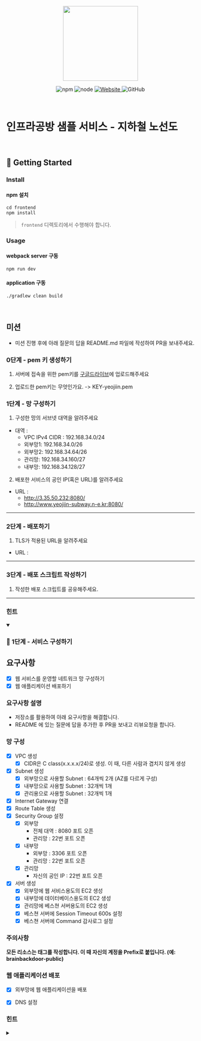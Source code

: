 <p align="center">
    <img width="200px;" src="https://raw.githubusercontent.com/woowacourse/atdd-subway-admin-frontend/master/images/main_logo.png"/>
</p>
<p align="center">
  <img alt="npm" src="https://img.shields.io/badge/npm-%3E%3D%205.5.0-blue">
  <img alt="node" src="https://img.shields.io/badge/node-%3E%3D%209.3.0-blue">
  <a href="https://edu.nextstep.camp/c/R89PYi5H" alt="nextstep atdd">
    <img alt="Website" src="https://img.shields.io/website?url=https%3A%2F%2Fedu.nextstep.camp%2Fc%2FR89PYi5H">
  </a>
  <img alt="GitHub" src="https://img.shields.io/github/license/next-step/atdd-subway-service">
</p>

<br>

# 인프라공방 샘플 서비스 - 지하철 노선도

<br>

## 🚀 Getting Started

### Install
#### npm 설치
```
cd frontend
npm install
```
> `frontend` 디렉토리에서 수행해야 합니다.

### Usage
#### webpack server 구동
```
npm run dev
```
#### application 구동
```
./gradlew clean build
```
<br>

## 미션

* 미션 진행 후에 아래 질문의 답을 README.md 파일에 작성하여 PR을 보내주세요.

### 0단계 - pem 키 생성하기

1. 서버에 접속을 위한 pem키를 [구글드라이브](https://drive.google.com/drive/folders/1dZiCUwNeH1LMglp8dyTqqsL1b2yBnzd1?usp=sharing)에 업로드해주세요

2. 업로드한 pem키는 무엇인가요.
    -> KEY-yeojiin.pem
### 1단계 - 망 구성하기
1. 구성한 망의 서브넷 대역을 알려주세요
- 대역 : 
  * VPC IPv4 CIDR : 192.168.34.0/24
  * 외부망1: 192.168.34.0/26
  * 외부망2: 192.168.34.64/26
  * 관리망: 192.168.34.160/27
  * 내부망: 192.168.34.128/27

2. 배포한 서비스의 공인 IP(혹은 URL)를 알려주세요

- URL : 
  * http://3.35.50.232:8080/
  * http://www.yeojiin-subway.n-e.kr:8080/



---

### 2단계 - 배포하기
1. TLS가 적용된 URL을 알려주세요

- URL : 

---

### 3단계 - 배포 스크립트 작성하기

1. 작성한 배포 스크립트를 공유해주세요.

***


### 힌트
<details open>
<summary> </summary>

### 🚀 1단계 - 서비스 구성하기
## 요구사항

* [x] 웹 서비스를 운영할 네트워크 망 구성하기
* [x] 웹 애플리케이션 배포하기

### 요구사항 설명
* 저장소를 활용하여 아래 요구사항을 해결합니다.
* README 에 있는 질문에 답을 추가한 후 PR을 보내고 리뷰요청을 합니다.

### 망 구성
* [x] VPC 생성
  * [x] CIDR은 C class(x.x.x.x/24)로 생성. 이 때, 다른 사람과 겹치지 않게 생성
* [x] Subnet 생성
  * [x] 외부망으로 사용할 Subnet : 64개씩 2개 (AZ를 다르게 구성)
  * [x] 내부망으로 사용할 Subnet : 32개씩 1개
  * [x] 관리용으로 사용할 Subnet : 32개씩 1개
* [x] Internet Gateway 연결
* [x] Route Table 생성
* [x] Security Group 설정
  * [x] 외부망
    * 전체 대역 : 8080 포트 오픈
    * 관리망 : 22번 포트 오픈
  * [x] 내부망
    * 외부망 : 3306 포트 오픈
    * 관리망 : 22번 포트 오픈
  * [x] 관리망
    * 자신의 공인 IP : 22번 포트 오픈
* [x] 서버 생성
  * [x] 외부망에 웹 서비스용도의 EC2 생성
  * [x] 내부망에 데이터베이스용도의 EC2 생성
  * [x] 관리망에 베스쳔 서버용도의 EC2 생성
  * [x] 베스쳔 서버에 Session Timeout 600s 설정
  * [x] 베스쳔 서버에 Command 감사로그 설정

### 주의사항
**모든 리소스는 태그를 작성합니다. 이 때 자신의 계정을 Prefix로 붙입니다. (예: brainbackdoor-public)**

### 웹 애플리케이션 배포
* [x] 외부망에 웹 애플리케이션을 배포
* [x] DNS 설정


### 힌트
<details>
<summary> </summary>

1. EC2 생성하기</br>
   A. aws web console에 사용자 이름 / 비밀번호 등을 입력하여 접속합니다.   </br>
   B. EC2 메뉴로 접근하세요.</br>
   a. Ubuntu 64 bit 선택 (Ubuntu Server 18.04 LTS (HVM), SSD Volume Type - ami-00edfb46b107f643c)</br>
   b. InstanceType : t4g.medium 생성 가능</br>
   c. 서브넷 : 적절한 서브넷 선택, 퍼블릭 IP 자동할당 : 활성화</br>
   d. 스토리지 : 서비스 운영할 것을 고려해서 설정해주세요.</br>
   e. 서버를 생성할 때는 다른 사람의 서버와 구분하기 위해 반드시 Name 이름으로 태그에 자신의 계정명을 작성합니다.</br>
   f. 보안그룹 : 적절한 보안그룹을 선택</br>
   g. 키 페어 생성</br>
    * 키 페어 이름에 자신의 계정을 prefix로 붙입니다.

    ```
    서버 생성시 발급받은 key를 분실할 경우 서버에 접속할 수 없어요. key를 분실하지 않도록 주의하세요,
    key는 최초 1회 생성한 후 재사용합니다.
    
    서버를 사용하지 않을 때는 stop해주세요.
    ```

   C. 서버에 접속하기
    * 서버 IP는 aws web console에서 확인 가능 <br><br>
   ```
   맥운영체제 사용자
    # 터미널 접속한 후 앞 단계에서 생성한 key가 위치한 곳으로 이동한다.
    $ chmod 400 [pem파일명]
    $ ssh -i [pem파일명] ubuntu@[SERVER_IP]
   
   윈도우 운영체제 사용자
    PuTTY를 사용하여 Windows에서 Linux 인스턴스에 연결
    putty를 위한 ppk 생성
   ```   

2. 접근제어
   Bastion Server로 사용할 별도의 EC2를 생성하고, Bastion Server에서 서비스용 서버에 ssh 연결을 설정
```
## Bastion Server에서 공개키를 생성합니다.
bastion $ ssh-keygen -t rsa
bastion $ cat ~/.ssh/id_rsa.pub

## 접속하려는 서비스용 서버에 키를 추가합니다.
$ vi ~/.ssh/authorized_keys

## Bastion Server에서 접속을 해봅니다.
bastion $ ssh ubuntu@[서비스용 서버 IP]
```   

* Bastion Server는 자신의 공인 IP에서만 22번 포트로 접근이 가능하도록 Security Group을 설정합니다.
* 서비스용 서버에 22번 포트로의 접근은 Bastion 서버에서만 가능하도록 Security Group을 설정합니다.
*  Bastion 서버에서 다른 서버에 접근이 용이하도록 별칭을 설정합니다.
```
bastion $ vi /etc/hosts
[서비스용IP]    [별칭]

bastion $ ssh [별칭]
```   

3. 서버 환경설정 해보기   
   a. 환경 병수 적용하기
* Sessio Timeout 설정을 하여 일정 시간 작업을 하지 않을 경우 터미널 연결을 해제할 수 있습니다.
```
$ sudo vi ~/.profile
  HISTTIMEFORMAT="%F %T -- "    ## history 명령 결과에 시간값 추가
  export HISTTIMEFORMAT
  export TMOUT=600              ## 세션 타임아웃 설정 
    
$ source ~/.profile
$ env
```
b. shell prompt 변경하기   
Bastion 등 구분해야 하는 서버의 Shell Prompt를 설정하여 관리자의 인적 장애를 예방할 수 있습니다.
```
$ sudo vi ~/.bashrc
  USERNAME=BASTION
  PS1='[\e[1;31m$USERNAME\e[0m][\e[1;32m\t\e[0m][\e[1;33m\u\e[0m@\e[1;36m\h\e[0m \w] \n\$ \[\033[00m\]'

$ source ~/.bashrc
```   
c. logger 를 사용하여 감사로그 남기기   
서버에 직접 접속하여 작업할 경우, 작업 이력 히스토리를 기록해두어야 장애 발생시 원인을 분석할 수 있습니다. 감사로그를 기록하고 수집해봅니다.
```
$ sudo vi ~/.bashrc
  tty=`tty | awk -F"/dev/" '{print $2}'`
  IP=`w | grep "$tty" | awk '{print $3}'`
  export PROMPT_COMMAND='logger -p local0.debug "[USER]$(whoami) [IP]$IP [PID]$$ [PWD]`pwd` [COMMAND] $(history 1 | sed "s/^[ ]*[0-9]\+[ ]*//" )"'

$ source  ~/.bashrc


$ sudo vi /etc/rsyslog.d/50-default.conf
  local0.*                        /var/log/command.log
  # 원격지에 로그를 남길 경우 
  local0.*                        @원격지서버IP
    
$ sudo service rsyslog restart
$ tail -f /var/log/command.log
```   
4. 환경 세팅   
   a.확인
```
# 현재 위치를 확인합니다.
$ pwd

# 파일시스템별 가용공간을 확인합니다.
$ df -h

# 각 디렉토리별로 디스크 사용량을 확인합니다.
$ sudo du -shc /*

# 현재 경로의 파일들(숨김파일 포함)의 정보를 확인합니다.
$ ls -al

# 소스코드를 관리할 디렉토리를 생성하고 이동합니다.
$ mkdir nextstep && cd nextstep

# git 명령어의 위치를 확인해봅니다.
$ which git && which java
```   
b. 자바 설치
```
$ sudo apt update
$ sudo apt install default-jre
$ sudo apt install default-jdk
```

5. 소스코드 배포, 빌드 및 실행   
   a. github repository clone   
   b. 빌드
    ```
   $ ./gradlew clean build

    # jar파일을 찾아본다.
    $ find ./* -name "*jar"
   ```      
   c. 실행   
   Application을 실행 후 정상적으로 동작하는지 확인해보세요.
    ```
   $ java -jar [jar파일명] &
    $ curl http://localhost:8080
   ```
    * -Dserver.port=8000 옵션을 활용하여 port를 변경할 수 있어요.
    * 서버를 시작 시간이 너무 오래 걸리는 경우 -Djava.security.egd 옵션을 적용해보세요.
    ```
    $ java -Djava.security.egd=file:/dev/./urandom -jar [jar파일명] &
    ```
    * 터미널 세션이 끊어질 경우, background로 돌던 프로세스에 hang-up signal이 발생해 죽는 경우가 있는데요. 이 경우 nohup명령어를 활용합니다.
   ```
    $  nohup java -jar [jar파일명] 1> [로그파일명] 2>&1  &
    ```
   d. 로그 확인
    ```
   # java applicaion이 남기는 로그를 확인합니다.
    $ tail -f [로그파일명]

    # 파일을 압축하고 파일 소유자와 모드를 변경해봅니다.
    $ tar -cvf [파일명] [압축할파일 또는 디렉터리]
    $ sudo chown [소유자계정명]:[소유그룹명] [file이름]
    $ chmod [옵션] [파일명]
    > https://ko.wikipedia.org/wiki/Chmod
   ```
    * 브라우저에서 http://{서버 ip}:{port}로 접근해보세요.

   e. 종료   
   a. 로세스 pid를 찾는 명령어
    ```
    $ ps -ef | grep java
    $ pgrep -f java
    ```
   b. 프로세스를 종료하는 명령어
   why not use SIGKILL
    ```
    $ kill -2 [PID]
    ```   

   f. 명령어 이력 확인
    ```
    $ history
    ```

</details>
</details>

